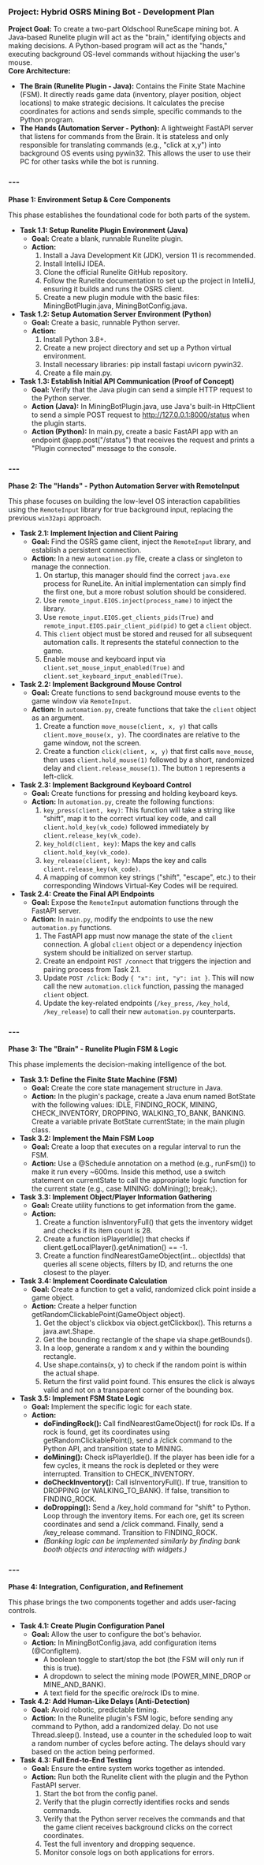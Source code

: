 ### **Project: Hybrid OSRS Mining Bot \- Development Plan**

**Project Goal:** To create a two-part Oldschool RuneScape mining bot. A Java-based Runelite plugin will act as the "brain," identifying objects and making decisions. A Python-based program will act as the "hands," executing background OS-level commands without hijacking the user's mouse.  
**Core Architecture:**

* **The Brain (Runelite Plugin \- Java):** Contains the Finite State Machine (FSM). It directly reads game data (inventory, player position, object locations) to make strategic decisions. It calculates the precise coordinates for actions and sends simple, specific commands to the Python program.  
* **The Hands (Automation Server \- Python):** A lightweight FastAPI server that listens for commands from the Brain. It is stateless and only responsible for translating commands (e.g., "click at x,y") into background OS events using pywin32. This allows the user to use their PC for other tasks while the bot is running.

### ---

**Phase 1: Environment Setup & Core Components**

This phase establishes the foundational code for both parts of the system.

* **Task 1.1: Setup Runelite Plugin Environment (Java)**  
  * **Goal:** Create a blank, runnable Runelite plugin.  
  * **Action:**  
    1. Install a Java Development Kit (JDK), version 11 is recommended.  
    2. Install IntelliJ IDEA.  
    3. Clone the official Runelite GitHub repository.  
    4. Follow the Runelite documentation to set up the project in IntelliJ, ensuring it builds and runs the OSRS client.  
    5. Create a new plugin module with the basic files: MiningBotPlugin.java, MiningBotConfig.java.  
* **Task 1.2: Setup Automation Server Environment (Python)**  
  * **Goal:** Create a basic, runnable Python server.  
  * **Action:**  
    1. Install Python 3.8+.  
    2. Create a new project directory and set up a Python virtual environment.  
    3. Install necessary libraries: pip install fastapi uvicorn pywin32.  
    4. Create a file main.py.  
* **Task 1.3: Establish Initial API Communication (Proof of Concept)**  
  * **Goal:** Verify that the Java plugin can send a simple HTTP request to the Python server.  
  * **Action (Java):** In MiningBotPlugin.java, use Java's built-in HttpClient to send a simple POST request to http://127.0.0.1:8000/status when the plugin starts.  
  * **Action (Python):** In main.py, create a basic FastAPI app with an endpoint @app.post("/status") that receives the request and prints a "Plugin connected" message to the console.

### ---

**Phase 2: The "Hands" - Python Automation Server with RemoteInput**

This phase focuses on building the low-level OS interaction capabilities using the `RemoteInput` library for true background input, replacing the previous `win32api` approach.

*   **Task 2.1: Implement Injection and Client Pairing**  
    *   **Goal:** Find the OSRS game client, inject the `RemoteInput` library, and establish a persistent connection.  
    *   **Action:** In a new `automation.py` file, create a class or singleton to manage the connection.
        1.  On startup, this manager should find the correct `java.exe` process for RuneLite. An initial implementation can simply find the first one, but a more robust solution should be considered.
        2.  Use `remote_input.EIOS.inject(process_name)` to inject the library.
        3.  Use `remote_input.EIOS.get_clients_pids(True)` and `remote_input.EIOS.pair_client_pid(pid)` to get a `client` object.
        4.  This `client` object must be stored and reused for all subsequent automation calls. It represents the stateful connection to the game.
        5.  Enable mouse and keyboard input via `client.set_mouse_input_enabled(True)` and `client.set_keyboard_input_enabled(True)`.
*   **Task 2.2: Implement Background Mouse Control**  
    *   **Goal:** Create functions to send background mouse events to the game window via `RemoteInput`.  
    *   **Action:** In `automation.py`, create functions that take the `client` object as an argument.
        1.  Create a function `move_mouse(client, x, y)` that calls `client.move_mouse(x, y)`. The coordinates are relative to the game window, not the screen.
        2.  Create a function `click(client, x, y)` that first calls `move_mouse`, then uses `client.hold_mouse(1)` followed by a short, randomized delay and `client.release_mouse(1)`. The button `1` represents a left-click.
*   **Task 2.3: Implement Background Keyboard Control**  
    *   **Goal:** Create functions for pressing and holding keyboard keys.  
    *   **Action:** In `automation.py`, create the following functions:
        1.  `key_press(client, key)`: This function will take a string like "shift", map it to the correct virtual key code, and call `client.hold_key(vk_code)` followed immediately by `client.release_key(vk_code)`.
        2.  `key_hold(client, key)`: Maps the key and calls `client.hold_key(vk_code)`.
        3.  `key_release(client, key)`: Maps the key and calls `client.release_key(vk_code)`.
        4.  A mapping of common key strings ("shift", "escape", etc.) to their corresponding Windows Virtual-Key Codes will be required.
*   **Task 2.4: Create the Final API Endpoints**  
    *   **Goal:** Expose the `RemoteInput` automation functions through the FastAPI server.  
    *   **Action:** In `main.py`, modify the endpoints to use the new `automation.py` functions.
        1.  The FastAPI app must now manage the state of the `client` connection. A global `client` object or a dependency injection system should be initialized on server startup.
        2.  Create an endpoint `POST /connect` that triggers the injection and pairing process from Task 2.1.
        3.  Update `POST /click`: Body `{ "x": int, "y": int }`. This will now call the new `automation.click` function, passing the managed `client` object.
        4.  Update the key-related endpoints (`/key_press`, `/key_hold`, `/key_release`) to call their new `automation.py` counterparts.

### ---

**Phase 3: The "Brain" \- Runelite Plugin FSM & Logic**

This phase implements the decision-making intelligence of the bot.

* **Task 3.1: Define the Finite State Machine (FSM)**  
  * **Goal:** Create the core state management structure in Java.  
  * **Action:** In the plugin's package, create a Java enum named BotState with the following values: IDLE, FINDING\_ROCK, MINING, CHECK\_INVENTORY, DROPPING, WALKING\_TO\_BANK, BANKING. Create a variable private BotState currentState; in the main plugin class.  
* **Task 3.2: Implement the Main FSM Loop**  
  * **Goal:** Create a loop that executes on a regular interval to run the FSM.  
  * **Action:** Use a @Schedule annotation on a method (e.g., runFsm()) to make it run every \~600ms. Inside this method, use a switch statement on currentState to call the appropriate logic function for the current state (e.g., case MINING: doMining(); break;).  
* **Task 3.3: Implement Object/Player Information Gathering**  
  * **Goal:** Create utility functions to get information from the game.  
  * **Action:**  
    1. Create a function isInventoryFull() that gets the inventory widget and checks if its item count is 28\.  
    2. Create a function isPlayerIdle() that checks if client.getLocalPlayer().getAnimation() \== \-1.  
    3. Create a function findNearestGameObject(int... objectIds) that queries all scene objects, filters by ID, and returns the one closest to the player.  
* **Task 3.4: Implement Coordinate Calculation**  
  * **Goal:** Create a function to get a valid, randomized click point inside a game object.  
  * **Action:** Create a helper function getRandomClickablePoint(GameObject object).  
    1. Get the object's clickbox via object.getClickbox(). This returns a java.awt.Shape.  
    2. Get the bounding rectangle of the shape via shape.getBounds().  
    3. In a loop, generate a random x and y within the bounding rectangle.  
    4. Use shape.contains(x, y) to check if the random point is within the actual shape.  
    5. Return the first valid point found. This ensures the click is always valid and not on a transparent corner of the bounding box.  
* **Task 3.5: Implement FSM State Logic**  
  * **Goal:** Implement the specific logic for each state.  
  * **Action:**  
    * **doFindingRock():** Call findNearestGameObject() for rock IDs. If a rock is found, get its coordinates using getRandomClickablePoint(), send a /click command to the Python API, and transition state to MINING.  
    * **doMining():** Check isPlayerIdle(). If the player has been idle for a few cycles, it means the rock is depleted or they were interrupted. Transition to CHECK\_INVENTORY.  
    * **doCheckInventory():** Call isInventoryFull(). If true, transition to DROPPING (or WALKING\_TO\_BANK). If false, transition to FINDING\_ROCK.  
    * **doDropping():** Send a /key\_hold command for "shift" to Python. Loop through the inventory items. For each ore, get its screen coordinates and send a /click command. Finally, send a /key\_release command. Transition to FINDING\_ROCK.  
    * *(Banking logic can be implemented similarly by finding bank booth objects and interacting with widgets.)*

### ---

**Phase 4: Integration, Configuration, and Refinement**

This phase brings the two components together and adds user-facing controls.

* **Task 4.1: Create Plugin Configuration Panel**  
  * **Goal:** Allow the user to configure the bot's behavior.  
  * **Action:** In MiningBotConfig.java, add configuration items (@ConfigItem).  
    * A boolean toggle to start/stop the bot (the FSM will only run if this is true).  
    * A dropdown to select the mining mode (POWER\_MINE\_DROP or MINE\_AND\_BANK).  
    * A text field for the specific ore/rock IDs to mine.  
* **Task 4.2: Add Human-Like Delays (Anti-Detection)**  
  * **Goal:** Avoid robotic, predictable timing.  
  * **Action:** In the Runelite plugin's FSM logic, before sending any command to Python, add a randomized delay. Do not use Thread.sleep(). Instead, use a counter in the scheduled loop to wait a random number of cycles before acting. The delays should vary based on the action being performed.  
* **Task 4.3: Full End-to-End Testing**  
  * **Goal:** Ensure the entire system works together as intended.  
  * **Action:** Run both the Runelite client with the plugin and the Python FastAPI server.  
    1. Start the bot from the config panel.  
    2. Verify that the plugin correctly identifies rocks and sends commands.  
    3. Verify that the Python server receives the commands and that the game client receives background clicks on the correct coordinates.  
    4. Test the full inventory and dropping sequence.  
    5. Monitor console logs on both applications for errors.